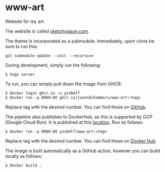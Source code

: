 # www-art
Website for my art. 
 
The website is called [sketchyjason.com](https://sketchyjason.com).

The theme is incorporated as a submodule. Immediately, upon clone be sure to run this:

    git submodule update --init --recursive

During development, simply run the following:

    $ hugo server

To run, you can simply pull down the image from GHCR:

    $ docker login ghcr.io -u yzxbmlf
    $ docker run -p 8080:80 ghcr.io/jasondchambers/www-art:<tag>

Replace tag with the desired number. You can find these on [GitHub](https://github.com/jasondchambers/www-art/pkgs/container/www-art).

The pipeline also publishes to DockerHub, as this is supported by GCP (Google Cloud Run). It is published at this [location](https://hub.docker.com/repository/docker/yzxbmlf/www-art/general). Run as follows:

    $ docker run -p 8080:80 yzxbmlf/www-art:<tag>

Replace tag with the desired number. You can find these on [Docker Hub](https://hub.docker.com/repository/docker/yzxbmlf/www-art/general).

The image is built automatically as a GitHub action, however you can build locally as follows:

    $ docker build .
